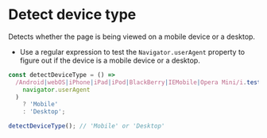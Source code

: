 # Detect device type

Detects whether the page is being viewed on a mobile device or a desktop.

* Use a regular expression to test the `Navigator.userAgent` property to figure out if the device is a mobile device or a desktop.

```js
const detectDeviceType = () =>
  /Android|webOS|iPhone|iPad|iPod|BlackBerry|IEMobile|Opera Mini/i.test(
    navigator.userAgent
  )
    ? 'Mobile'
    : 'Desktop';
```

```js
detectDeviceType(); // 'Mobile' or 'Desktop'
```
